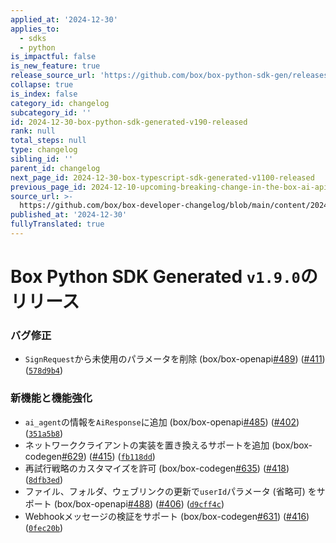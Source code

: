 ```yaml
---
applied_at: '2024-12-30'
applies_to:
  - sdks
  - python
is_impactful: false
is_new_feature: true
release_source_url: 'https://github.com/box/box-python-sdk-gen/releases/tag/v1.9.0'
collapse: true
is_index: false
category_id: changelog
subcategory_id: ''
id: 2024-12-30-box-python-sdk-generated-v190-released
rank: null
total_steps: null
type: changelog
sibling_id: ''
parent_id: changelog
next_page_id: 2024-12-30-box-typescript-sdk-generated-v1100-released
previous_page_id: 2024-12-10-upcoming-breaking-change-in-the-box-ai-api
source_url: >-
  https://github.com/box/box-developer-changelog/blob/main/content/2024/12-30-box-python-sdk-generated-v190-released.md
published_at: '2024-12-30'
fullyTranslated: true
---
```

# Box Python SDK Generated `v1.9.0`のリリース

### バグ修正

* `SignRequest`から未使用のパラメータを削除 (box/box-openapi[#489][1]) ([#411][2]) ([`578d9b4`][3])

### 新機能と機能強化

* `ai_agent`の情報を`AiResponse`に追加 (box/box-openapi[#485][4]) ([#402][5]) ([`351a5b8`][6])
* ネットワーククライアントの実装を置き換えるサポートを追加 (box/box-codegen[#629][7]) ([#415][8]) ([`fb118dd`][9])
* 再試行戦略のカスタマイズを許可 (box/box-codegen[#635][10]) ([#418][11]) ([`8dfb3ed`][12])
* ファイル、フォルダ、ウェブリンクの更新で`userId`パラメータ (省略可) をサポート (box/box-openapi[#488][13]) ([#406][14]) ([`d9cff4c`][15])
* Webhookメッセージの検証をサポート (box/box-codegen[#631][16]) ([#416][17]) ([`0fec20b`][18])

[1]: https://github.com/box/box-python-sdk-gen/issues/489

[2]: https://github.com/box/box-python-sdk-gen/issues/411

[3]: https://github.com/box/box-python-sdk-gen/commit/578d9b48da7e55d2e3e4736c871400dc90d826b1

[4]: https://github.com/box/box-python-sdk-gen/issues/485

[5]: https://github.com/box/box-python-sdk-gen/issues/402

[6]: https://github.com/box/box-python-sdk-gen/commit/351a5b8dfbc8a0095bafbbf0245d8575217fc3c9

[7]: https://github.com/box/box-python-sdk-gen/issues/629

[8]: https://github.com/box/box-python-sdk-gen/issues/415

[9]: https://github.com/box/box-python-sdk-gen/commit/fb118ddb1cbfb1d6a72e657bed57088fdff1ec02

[10]: https://github.com/box/box-python-sdk-gen/issues/635

[11]: https://github.com/box/box-python-sdk-gen/issues/418

[12]: https://github.com/box/box-python-sdk-gen/commit/8dfb3ed13196de37a78a53325079e284c7e921d5

[13]: https://github.com/box/box-python-sdk-gen/issues/488

[14]: https://github.com/box/box-python-sdk-gen/issues/406

[15]: https://github.com/box/box-python-sdk-gen/commit/d9cff4c6adc9c5cc9ce1edf73dffe8ac5979ce71

[16]: https://github.com/box/box-python-sdk-gen/issues/631

[17]: https://github.com/box/box-python-sdk-gen/issues/416

[18]: https://github.com/box/box-python-sdk-gen/commit/0fec20b281fe195f0dd6aaf8f164bdd414587fc4
